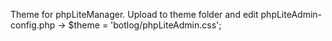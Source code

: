 Theme for phpLiteManager. Upload to theme folder and edit phpLiteAdmin-config.php -> $theme = 'botlog/phpLiteAdmin.css';
